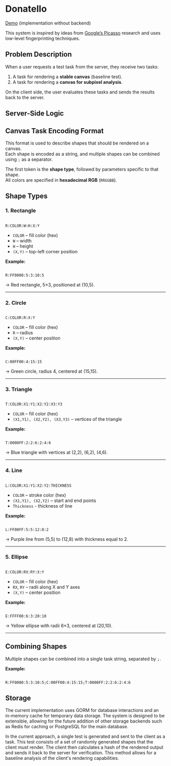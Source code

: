# Donatello

[Demo](https://litebrowsers.github.io/donatello/) (implementation without backend)

This system is inspired by ideas from [Google’s Picasso](https://dl.acm.org/doi/pdf/10.1145/2994459.2994467) research 
and uses low-level fingerprinting techniques.

## Problem Description
When a user requests a test task from the server, they receive two tasks:

1. A task for rendering a **stable canvas** (baseline test).
2. A task for rendering a **canvas for subpixel analysis**.

On the client side, the user evaluates these tasks and sends the results back to the
server.

## Server-Side Logic

## Canvas Task Encoding Format

This format is used to describe shapes that should be rendered on a canvas.  
Each shape is encoded as a string, and multiple shapes can be combined using `;` as a separator.

The first token is the **shape type**, followed by parameters specific to that shape.  
All colors are specified in **hexadecimal RGB** (`RRGGBB`).

## Shape Types

### 1. Rectangle
```

R:COLOR:W:H:X:Y

```
- `COLOR` – fill color (hex)
- `W` – width
- `H` – height
- `(X,Y)` – top-left corner position

**Example:**
```

R:FF0000:5:3:10:5

```
→ Red rectangle, 5×3, positioned at (10,5).

---

### 2. Circle
```

C:COLOR:R:X:Y

```
- `COLOR` – fill color (hex)
- `R` – radius
- `(X,Y)` – center position

**Example:**
```

C:00FF00:4:15:15

```
→ Green circle, radius 4, centered at (15,15).

---

### 3. Triangle
```

T:COLOR:X1:Y1:X2:Y2:X3:Y3

```
- `COLOR` – fill color (hex)
- `(X1,Y1), (X2,Y2), (X3,Y3)` – vertices of the triangle

**Example:**
```

T:0000FF:2:2:6:2:4:6

```
→ Blue triangle with vertices at (2,2), (6,2), (4,6).

---

### 4. Line
```

L:COLOR:X1:Y1:X2:Y2:THICKNESS

```
- `COLOR` – stroke color (hex)
- `(X1,Y1), (X2,Y2)` – start and end points
- `Thickness` - thickness of line

**Example:**
```

L:FF00FF:5:5:12:8:2

```
→ Purple line from (5,5) to (12,8) with thickness equal to 2.

---

### 5. Ellipse
```

E:COLOR:RX:RY:X:Y

```
- `COLOR` – fill color (hex)
- `RX`, `RY` – radii along X and Y axes
- `(X,Y)` – center position

**Example:**
```

E:FFFF00:6:3:20:10

```
→ Yellow ellipse with radii 6×3, centered at (20,10).

---

## Combining Shapes
Multiple shapes can be combined into a single task string, separated by `;`.

**Example:**
```

R:FF0000:5:3:10:5;C:00FF00:4:15:15;T:0000FF:2:2:6:2:4:6

```

## Storage
The current implementation uses GORM for database interactions and an in-memory cache for temporary data storage.
The system is designed to be extensible, allowing for the future addition of other storage backends such as Redis for 
caching or PostgreSQL for the main database.

In the current approach, a single test is generated and sent to the client as a task. This test consists of a set of 
randomly generated shapes that the client must render. The client then calculates a hash of the rendered output and 
sends it back to the server for verification. This method allows for a baseline analysis of the client's rendering 
capabilities.